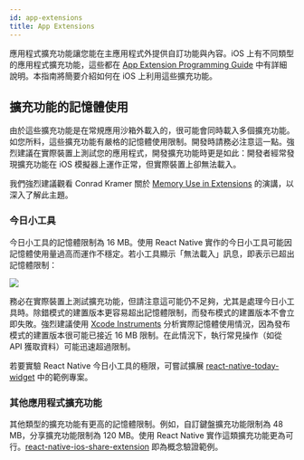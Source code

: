 ```yaml
---
id: app-extensions
title: App Extensions
---
```


應用程式擴充功能讓您能在主應用程式外提供自訂功能與內容。iOS 上有不同類型的應用程式擴充功能，這些都在 [App Extension Programming Guide](https://developer.apple.com/library/content/documentation/General/Conceptual/ExtensibilityPG/index.html#//apple_ref/doc/uid/TP40014214-CH20-SW1) 中有詳細說明。本指南將簡要介紹如何在 iOS 上利用這些擴充功能。

## 擴充功能的記憶體使用

由於這些擴充功能是在常規應用沙箱外載入的，很可能會同時載入多個擴充功能。如您所料，這些擴充功能有嚴格的記憶體使用限制。開發時請務必注意這一點。強烈建議在實際裝置上測試您的應用程式，開發擴充功能時更是如此：開發者經常發現擴充功能在 iOS 模擬器上運作正常，但實際裝置上卻無法載入。

我們強烈建議觀看 Conrad Kramer 關於 [Memory Use in Extensions](https://www.youtube.com/watch?v=GqXMqn6MXrM) 的演講，以深入了解此主題。

### 今日小工具

今日小工具的記憶體限制為 16 MB。使用 React Native 實作的今日小工具可能因記憶體使用量過高而運作不穩定。若小工具顯示「無法載入」訊息，即表示已超出記憶體限制：

![](/docs/assets/TodayWidgetUnableToLoad.jpg)

務必在實際裝置上測試擴充功能，但請注意這可能仍不足夠，尤其是處理今日小工具時。除錯模式的建置版本更容易超出記憶體限制，而發布模式的建置版本不會立即失敗。強烈建議使用 [Xcode Instruments](https://developer.apple.com/library/content/documentation/DeveloperTools/Conceptual/InstrumentsUserGuide/index.html) 分析實際記憶體使用情況，因為發布模式的建置版本很可能已接近 16 MB 限制。在此情況下，執行常見操作（如從 API 獲取資料）可能迅速超過限制。

若要實驗 React Native 今日小工具的極限，可嘗試擴展 [react-native-today-widget](https://github.com/matejkriz/react-native-today-widget/) 中的範例專案。

### 其他應用程式擴充功能

其他類型的擴充功能有更高的記憶體限制。例如，自訂鍵盤擴充功能限制為 48 MB，分享擴充功能限制為 120 MB。使用 React Native 實作這類擴充功能更為可行。[react-native-ios-share-extension](https://github.com/andrewsardone/react-native-ios-share-extension) 即為概念驗證範例。
